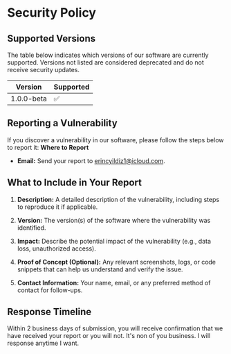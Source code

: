 # Security Policy

## Supported Versions

The table below indicates which versions of our software are currently supported. Versions not listed are considered deprecated and do not receive security updates.

| Version    | Supported          |
| -------    | ------------------ |
| 1.0.0-beta | :white_check_mark: |


## Reporting a Vulnerability

If you discover a vulnerability in our software, please follow the steps below to report it:
**Where to Report**
- **Email:** Send your report to erincyildiz1@icloud.com.

## What to Include in Your Report
1. **Description:** A detailed description of the vulnerability, including steps to reproduce it if applicable.

2. **Version:** The version(s) of the software where the vulnerability was identified.

3. **Impact:** Describe the potential impact of the vulnerability (e.g., data loss, unauthorized access).

4. **Proof of Concept (Optional):** Any relevant screenshots, logs, or code snippets that can help us understand and verify the issue.

5. **Contact Information:** Your name, email, or any preferred method of contact for follow-ups.

## Response Timeline
Within 2 business days of submission, you will receive confirmation that we have received your report or you will not. It's non of you business. I will response anytime I want.
